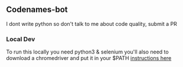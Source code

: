 ## Codenames-bot

I dont write python so don't talk to me about code quality, submit a PR

### Local Dev

To run this locally you need python3 & selenium
you'll also need to download a chromedriver and put it in your $PATH
[instructions here](https://selenium-python.readthedocs.io/installation.html#drivers)
